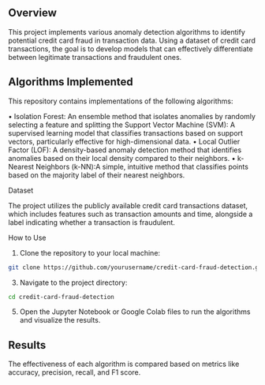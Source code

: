 ## Overview

This project implements various anomaly detection algorithms to identify potential credit card fraud in transaction
data. Using a dataset of credit card transactions, the goal is to develop models that can effectively differentiate
between legitimate transactions and fraudulent ones.

## Algorithms Implemented

This repository contains implementations of the following algorithms:

• Isolation Forest: An ensemble method that isolates anomalies by randomly selecting a feature and splitting the
 Support Vector Machine (SVM): A supervised learning model that classifies transactions based on support
vectors, particularly effective for high-dimensional data.
• Local Outlier Factor (LOF): A density-based anomaly detection method that identifies anomalies based on their
local density compared to their neighbors.
• k-Nearest Neighbors (k-NN):A simple, intuitive method that classifies points based on the majority label of their
nearest neighbors.

Dataset

The project utilizes the publicly available credit card transactions dataset, which includes features such as transaction
amounts and time, alongside a label indicating whether a transaction is fraudulent.

How to Use

1. Clone the repository to your local machine:
```bash
git clone https://github.com/yourusername/credit-card-fraud-detection.git
```

3. Navigate to the project directory:
```bash
cd credit-card-fraud-detection
```
5. Open the Jupyter Notebook or Google Colab files to run the algorithms and visualize the results.
   
## Results

The effectiveness of each algorithm is compared based on metrics like accuracy, precision, recall, and F1 score.
